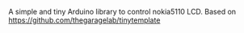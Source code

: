 A simple and tiny Arduino library to control nokia5110 LCD. Based on https://github.com/thegaragelab/tinytemplate